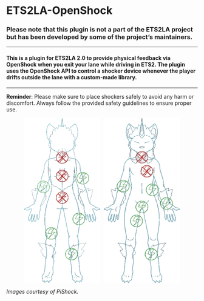 # ETS2LA-OpenShock

### Please note that this plugin is not a part of the ETS2LA project but has been developed by some of the project’s maintainers.

---

#### This is a plugin for ETS2LA 2.0 to provide physical feedback via OpenShock when you exit your lane while driving in ETS2. The plugin uses the OpenShock API to control a shocker device whenever the player drifts outside the lane with a custom-made library.

---

**Reminder**: Please make sure to place shockers safely to avoid any harm or discomfort. Always follow the provided safety guidelines to ensure proper use.


<div style="display: flex; justify-content: center;">
    <img src="https://github.com/Cloud-121/ETS2LA-OpenShock/blob/main/assets/safety-back.png" alt="Safety Back" width="200" style="margin-right: 10px;"/>
    <img src="https://github.com/Cloud-121/ETS2LA-OpenShock/blob/main/assets/safety-front.png" alt="Safety Front" width="200"/>
</div>

*Images courtesy of PiShock.*
